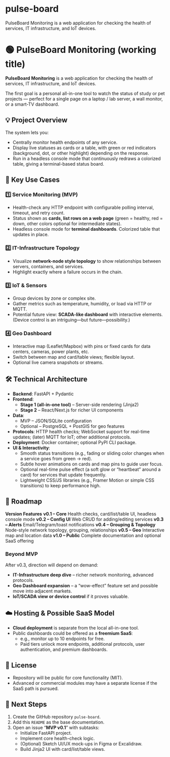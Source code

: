 # pulse-board
PulseBoard Monitoring is a web application for checking the health of services, IT infrastructure, and IoT devices.


# 🟢 PulseBoard Monitoring (working title)

**PulseBoard Monitoring** is a web application for checking the health of services, IT infrastructure, and IoT devices.

The first goal is a personal all-in-one tool to watch the status of study or pet projects — perfect for a single page on a laptop / lab server, a wall monitor, or a smart-TV dashboard.

## 💡 Project Overview

The system lets you:

* Centrally monitor health endpoints of any service.
* Display live statuses as cards or a table, with green or red indicators (background, dot, or other highlight) depending on the response.
* Run in a headless console mode that continuously redraws a colorized table, giving a terminal-based status board.

## 🎯 Key Use Cases

### 1️⃣ Service Monitoring (MVP)

* Health-check any HTTP endpoint with configurable polling interval, timeout, and retry count.
* Status shown as **cards, list rows on a web page** (green = healthy, red = down, other colors optional for intermediate states).
* Headless console mode for **terminal dashboards**. Colorized table that updates in place.

### 2️⃣ IT-Infrastructure Topology

* Visualize **network-node style topology** to show relationships between servers, containers, and services.
* Highlight exactly where a failure occurs in the chain.

### 3️⃣ IoT & Sensors

* Group devices by zone or complex site.
* Gather metrics such as temperature, humidity, or load via HTTP or MQTT.
* Potential future view: **SCADA-like dashboard** with interactive elements. (Device control is an intriguing—but future—possibility.)

### 4️⃣ Geo Dashboard

* Interactive map (Leaflet/Mapbox) with pins or fixed cards for data centers, cameras, power plants, etc.
* Switch between map and card/table views; flexible layout.
* Optional live camera snapshots or streams.

## 🛠️ Technical Architecture

* **Backend**: FastAPI + Pydantic
* **Frontend**:
    * **Stage 1 (all-in-one tool)** – Server-side rendering (Jinja2)
    * **Stage 2** – React/Next.js for richer UI components
* **Data**:
    * MVP – JSON/SQLite configuration
    * Optional – PostgreSQL + PostGIS for geo features
* **Protocols**: HTTP health checks; WebSocket support for real-time updates; (later) MQTT for IoT;  other additional protocols.
* **Deployment**: Docker container; optional PyPI CLI package.
* **UI & Interactivity**:
    * Smooth status transitions (e.g., fading or sliding color changes when a service goes from green → red).
    * Subtle hover animations on cards and map pins to guide user focus.
    * Optional real-time pulse effect (a soft glow or “heartbeat” around a card) for services that update frequently.
    * Lightweight CSS/JS libraries (e.g., Framer Motion or simple CSS transitions) to keep performance high.

## 🏁 Roadmap
**Version	Features**
**v0.1 – Core**	Health checks, card/list/table UI, headless console mode
**v0.2 – Config UI**	Web CRUD for adding/editing services
**v0.3 – Alerts**	Email/Telegram/toast notifications
**v0.4 – Grouping & Topology**	Node-style network topology, grouping, relationships
**v0.5 – Geo**	Interactive map and location data
**v1.0 – Public**	Complete documentation and optional SaaS offering

### Beyond MVP

After v0.3, direction will depend on demand:

* **IT-Infrastructure deep dive** – richer network monitoring, advanced protocols.
* **Geo Dashboard expansion** – a “wow-effect” feature set and possible move into adjacent markets.
* **IoT/SCADA view or device control** if it proves valuable.

## ☁️ Hosting & Possible SaaS Model

* **Cloud deployment** is separate from the local all-in-one tool.
* Public dashboards could be offered as a **freemium SaaS**:
    * e.g., monitor up to 10 endpoints for free.
    * Paid tiers unlock more endpoints, additional protocols, user authentication, and premium dashboards.

## 📜 License

* Repository will be public for core functionality (MIT).
* Advanced or commercial modules may have a separate license if the SaaS path is pursued.

## 🚀 Next Steps

1. Create the GitHub repository `pulse-board`.
2. Add this `README` as the base documentation.
3. Open an issue “**MVP v0.1**” with subtasks:
    * Initialize FastAPI project.
    * Implement core health-check logic.
    * (Optional) Sketch UI/UX mock-ups in Figma or Excalidraw.
    * Build Jinja2 UI with card/list/table views.
